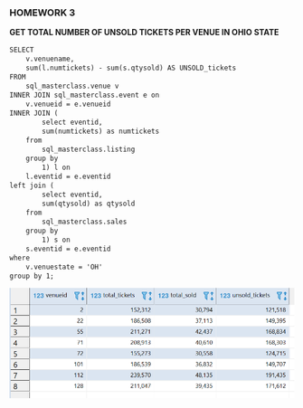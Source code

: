 ### **HOMEWORK 3** ###

**GET TOTAL NUMBER OF UNSOLD TICKETS PER VENUE IN OHIO STATE**

```
SELECT
	v.venuename,
	sum(l.numtickets) - sum(s.qtysold) AS UNSOLD_tickets
FROM
	sql_masterclass.venue v
INNER JOIN sql_masterclass.event e on
	v.venueid = e.venueid
INNER JOIN (
		select eventid,
		sum(numtickets) as numtickets
	from
		sql_masterclass.listing
	group by
		1) l on
	l.eventid = e.eventid
left join (
		select eventid,
		sum(qtysold) as qtysold
	from
		sql_masterclass.sales
	group by
		1) s on
	s.eventid = e.eventid
where
	v.venuestate = 'OH'
group by 1;
```
![](https://github.com/Lidiamasso/SQL-Masterclass/blob/master/3.%20Subqueries/Subqueries.3.PNG?raw=true)





